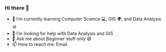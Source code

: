 ### Hi there 👋
- 🌱 I’m currently learning Computer Science 💻, GIS 🌍, and Data Analysis 📊
- 🤔 I’m looking for help with Data Analysis and GIS
- 💬 Ask me about Beginner stuff only 😅
- 📫 How to reach me: Email

